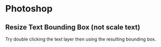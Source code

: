 # Photoshop

## Resize Text Bounding Box (not scale text)

Try double clicking the text layer then using the resulting bounding box.
